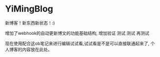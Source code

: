 # YiMingBlog

新博客！新东西新状态！:)

增加了webhook的自动更新博文的功能基础结构, 增加验证
测试 测试 再测试

现在使用配合这ob笔记来进行编辑试试看,试试看是不是可以直接联通起来了, 个人博客的内容放在此处。


